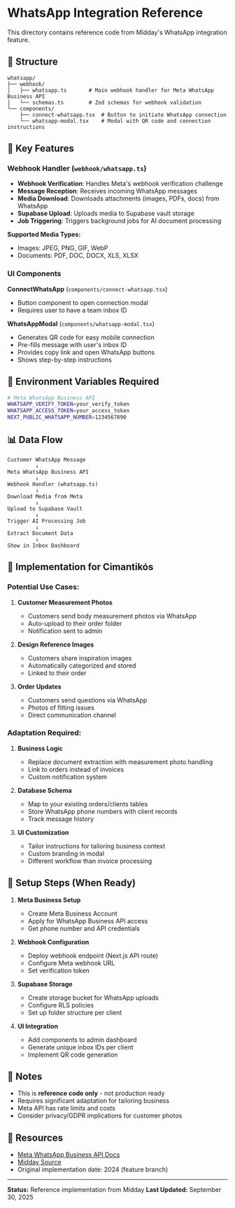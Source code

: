 # WhatsApp Integration Reference

This directory contains reference code from Midday's WhatsApp integration feature.

## 📁 Structure

```
whatsapp/
├── webhook/
│   ├── whatsapp.ts       # Main webhook handler for Meta WhatsApp Business API
│   └── schemas.ts        # Zod schemas for webhook validation
└── components/
    ├── connect-whatsapp.tsx  # Button to initiate WhatsApp connection
    └── whatsapp-modal.tsx    # Modal with QR code and connection instructions
```

## 🔑 Key Features

### Webhook Handler (`webhook/whatsapp.ts`)
- **Webhook Verification**: Handles Meta's webhook verification challenge
- **Message Reception**: Receives incoming WhatsApp messages
- **Media Download**: Downloads attachments (images, PDFs, docs) from WhatsApp
- **Supabase Upload**: Uploads media to Supabase vault storage
- **Job Triggering**: Triggers background jobs for AI document processing

**Supported Media Types:**
- Images: JPEG, PNG, GIF, WebP
- Documents: PDF, DOC, DOCX, XLS, XLSX

### UI Components

**ConnectWhatsApp** (`components/connect-whatsapp.tsx`)
- Button component to open connection modal
- Requires user to have a team inbox ID

**WhatsAppModal** (`components/whatsapp-modal.tsx`)
- Generates QR code for easy mobile connection
- Pre-fills message with user's inbox ID
- Provides copy link and open WhatsApp buttons
- Shows step-by-step instructions

## 🔧 Environment Variables Required

```bash
# Meta WhatsApp Business API
WHATSAPP_VERIFY_TOKEN=your_verify_token
WHATSAPP_ACCESS_TOKEN=your_access_token
NEXT_PUBLIC_WHATSAPP_NUMBER=1234567890
```

## 📊 Data Flow

```
Customer WhatsApp Message
         ↓
Meta WhatsApp Business API
         ↓
Webhook Handler (whatsapp.ts)
         ↓
Download Media from Meta
         ↓
Upload to Supabase Vault
         ↓
Trigger AI Processing Job
         ↓
Extract Document Data
         ↓
Show in Inbox Dashboard
```

## 🎯 Implementation for Cimantikós

### Potential Use Cases:

1. **Customer Measurement Photos**
   - Customers send body measurement photos via WhatsApp
   - Auto-upload to their order folder
   - Notification sent to admin

2. **Design Reference Images**
   - Customers share inspiration images
   - Automatically categorized and stored
   - Linked to their order

3. **Order Updates**
   - Customers send questions via WhatsApp
   - Photos of fitting issues
   - Direct communication channel

### Adaptation Required:

1. **Business Logic**
   - Replace document extraction with measurement photo handling
   - Link to orders instead of invoices
   - Custom notification system

2. **Database Schema**
   - Map to your existing orders/clients tables
   - Store WhatsApp phone numbers with client records
   - Track message history

3. **UI Customization**
   - Tailor instructions for tailoring business context
   - Custom branding in modal
   - Different workflow than invoice processing

## 🚀 Setup Steps (When Ready)

1. **Meta Business Setup**
   - Create Meta Business Account
   - Apply for WhatsApp Business API access
   - Get phone number and API credentials

2. **Webhook Configuration**
   - Deploy webhook endpoint (Next.js API route)
   - Configure Meta webhook URL
   - Set verification token

3. **Supabase Storage**
   - Create storage bucket for WhatsApp uploads
   - Configure RLS policies
   - Set up folder structure per client

4. **UI Integration**
   - Add components to admin dashboard
   - Generate unique inbox IDs per client
   - Implement QR code generation

## 📝 Notes

- This is **reference code only** - not production ready
- Requires significant adaptation for tailoring business
- Meta API has rate limits and costs
- Consider privacy/GDPR implications for customer photos

## 🔗 Resources

- [Meta WhatsApp Business API Docs](https://developers.facebook.com/docs/whatsapp)
- [Midday Source](https://github.com/midday-ai/midday/tree/feature/whatsapp)
- Original implementation date: 2024 (feature branch)

---

**Status:** Reference implementation from Midday
**Last Updated:** September 30, 2025
